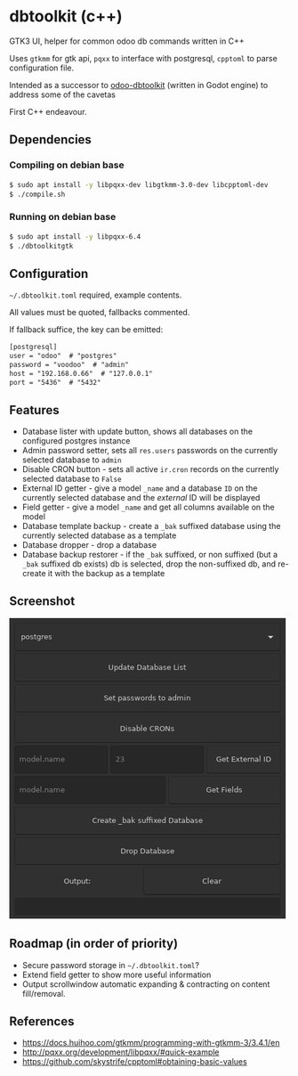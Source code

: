 # dbtoolkit (c++)
GTK3 UI, helper for common odoo db commands written in C++

Uses `gtkmm` for gtk api, `pqxx` to interface with postgresql, `cpptoml` to parse configuration file.

Intended as a successor to [odoo-dbtoolkit](https://github.com/PeterAlabaster/odoo-dbtoolkit) (written in Godot engine) to address some of the cavetas

First C++ endeavour.
## Dependencies
### Compiling on debian base
```bash
$ sudo apt install -y libpqxx-dev libgtkmm-3.0-dev libcpptoml-dev
$ ./compile.sh
```
### Running on debian base
```bash
$ sudo apt install -y libpqxx-6.4
$ ./dbtoolkitgtk
```
## Configuration
`~/.dbtoolkit.toml` required, example contents.

All values must be quoted, fallbacks commented.

If fallback suffice, the key can be emitted:
```
[postgresql]
user = "odoo"  # "postgres"
password = "voodoo"  # "admin"
host = "192.168.0.66"  # "127.0.0.1"
port = "5436"  # "5432"
```
## Features
- Database lister with update button, shows all databases on the configured postgres instance
- Admin password setter, sets all `res.users` passwords on the currently selected database to `admin`
- Disable CRON button - sets all active `ir.cron` records on the currently selected database to `False`
- External ID getter - give a model `_name` and a database `ID` on the currently selected database and the _external_ ID will be displayed
- Field getter - give a model `_name` and get all columns available on the model
- Database template backup - create a `_bak` suffixed database using the currently selected database as a template
- Database dropper - drop a database
- Database backup restorer - if the `_bak` suffixed, or non suffixed (but a `_bak` suffixed db exists) db is selected, drop the non-suffixed db, and re-create it with the backup as a template

## Screenshot
![preview-of-toolkit](./screenshot.png)
## Roadmap (in order of priority)
- Secure password storage in `~/.dbtoolkit.toml`?
- Extend field getter to show more useful information
- Output scrollwindow automatic expanding & contracting on content fill/removal.

## References
- https://docs.huihoo.com/gtkmm/programming-with-gtkmm-3/3.4.1/en
- http://pqxx.org/development/libpqxx/#quick-example
- https://github.com/skystrife/cpptoml#obtaining-basic-values
